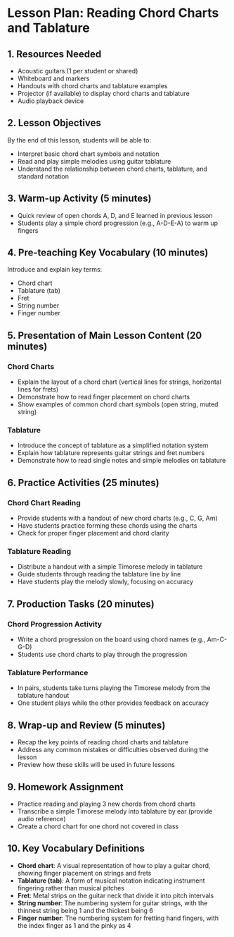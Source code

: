 # Lesson Plan: Reading Chord Charts and Tablature

## 1. Resources Needed

- Acoustic guitars (1 per student or shared)
- Whiteboard and markers
- Handouts with chord charts and tablature examples
- Projector (if available) to display chord charts and tablature
- Audio playback device

## 2. Lesson Objectives

By the end of this lesson, students will be able to:
- Interpret basic chord chart symbols and notation
- Read and play simple melodies using guitar tablature
- Understand the relationship between chord charts, tablature, and standard notation

## 3. Warm-up Activity (5 minutes)

- Quick review of open chords A, D, and E learned in previous lesson
- Students play a simple chord progression (e.g., A-D-E-A) to warm up fingers

## 4. Pre-teaching Key Vocabulary (10 minutes)

Introduce and explain key terms:
- Chord chart
- Tablature (tab)
- Fret
- String number
- Finger number

## 5. Presentation of Main Lesson Content (20 minutes)

### Chord Charts
- Explain the layout of a chord chart (vertical lines for strings, horizontal lines for frets)
- Demonstrate how to read finger placement on chord charts
- Show examples of common chord chart symbols (open string, muted string)

### Tablature
- Introduce the concept of tablature as a simplified notation system
- Explain how tablature represents guitar strings and fret numbers
- Demonstrate how to read single notes and simple melodies on tablature

## 6. Practice Activities (25 minutes)

### Chord Chart Reading
- Provide students with a handout of new chord charts (e.g., C, G, Am)
- Have students practice forming these chords using the charts
- Check for proper finger placement and chord clarity

### Tablature Reading
- Distribute a handout with a simple Timorese melody in tablature
- Guide students through reading the tablature line by line
- Have students play the melody slowly, focusing on accuracy

## 7. Production Tasks (20 minutes)

### Chord Progression Activity
- Write a chord progression on the board using chord names (e.g., Am-C-G-D)
- Students use chord charts to play through the progression

### Tablature Performance
- In pairs, students take turns playing the Timorese melody from the tablature handout
- One student plays while the other provides feedback on accuracy

## 8. Wrap-up and Review (5 minutes)

- Recap the key points of reading chord charts and tablature
- Address any common mistakes or difficulties observed during the lesson
- Preview how these skills will be used in future lessons

## 9. Homework Assignment

- Practice reading and playing 3 new chords from chord charts
- Transcribe a simple Timorese melody into tablature by ear (provide audio reference)
- Create a chord chart for one chord not covered in class

## 10. Key Vocabulary Definitions

- **Chord chart**: A visual representation of how to play a guitar chord, showing finger placement on strings and frets
- **Tablature (tab)**: A form of musical notation indicating instrument fingering rather than musical pitches
- **Fret**: Metal strips on the guitar neck that divide it into pitch intervals
- **String number**: The numbering system for guitar strings, with the thinnest string being 1 and the thickest being 6
- **Finger number**: The numbering system for fretting hand fingers, with the index finger as 1 and the pinky as 4